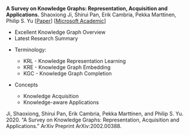 **A Survey on Knowledge Graphs: Representation, Acquisition and Applications.** Shaoxiong Ji, Shirui Pan, Erik Cambria, Pekka Marttinen, Philip S. Yu
[[Paper](https://arxiv.org/abs/2002.00388)]
[[Microsoft Academic](https://academic.microsoft.com/paper/3003265726/reference)]

- Excellent Knowledge Graph Overview
- Latest Research Summary

* Terminology:

  - KRL - Knowledge Representation Learning
  - KRE - Knowledge Graph Embedding
  - KGC - Knowledge Graph Completion

* Concepts
  - Knowledge Acquisition
  - Knowledge-aware Applications

Ji, Shaoxiong, Shirui Pan, Erik Cambria, Pekka Marttinen, and Philip S. Yu. 2020. “A Survey on Knowledge Graphs: Representation, Acquisition and Applications.” ArXiv Preprint ArXiv:2002.00388.
